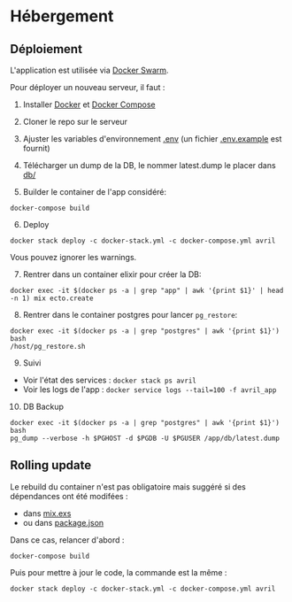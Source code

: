 # Hébergement

## Déploiement

L'application est utilisée via [Docker Swarm](https://docs.docker.com/engine/swarm/).

Pour déployer un nouveau serveur, il faut :

1. Installer [Docker](https://www.docker.com/) et [Docker Compose](https://docs.docker.com/compose/)
2. Cloner le repo sur le serveur
3. Ajuster les variables d'environnement [.env](../.env) (un fichier [.env.example](../.env.example) est fournit)
4. Télécharger un dump de la DB, le nommer latest.dump le placer dans [db/](./db)

5. Builder le container de l'app considéré:

```
docker-compose build
```

6. Deploy

```
docker stack deploy -c docker-stack.yml -c docker-compose.yml avril
```

Vous pouvez ignorer les warnings.

7. Rentrer dans un container elixir pour créer la DB:

```
docker exec -it $(docker ps -a | grep "app" | awk '{print $1}' | head -n 1) mix ecto.create
```

8. Rentrer dans le container postgres pour lancer `pg_restore`:

```
docker exec -it $(docker ps -a | grep "postgres" | awk '{print $1}') bash
/host/pg_restore.sh
```

9. Suivi

- Voir l'état des services : `docker stack ps avril`
- Voir les logs de l'app : `docker service logs --tail=100 -f avril_app`

10. DB Backup

```
docker exec -it $(docker ps -a | grep "postgres" | awk '{print $1}') bash
pg_dump --verbose -h $PGHOST -d $PGDB -U $PGUSER /app/db/latest.dump
```

## Rolling update

Le rebuild du container n'est pas obligatoire mais suggéré si des dépendances ont été modifées :
- dans [mix.exs](./mix.exs)
- ou dans [package.json](./assets/package.json)

Dans ce cas, relancer d'abord :

```
docker-compose build
```

Puis pour mettre à jour le code, la commande est la même :

```
docker stack deploy -c docker-stack.yml -c docker-compose.yml avril
```

